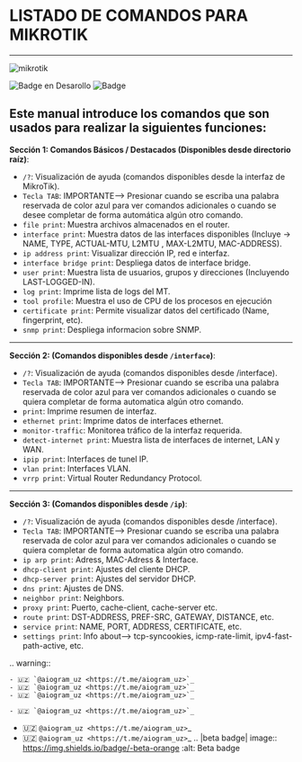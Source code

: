 # LISTADO DE COMANDOS PARA MIKROTIK 
---
![mikrotik](https://user-images.githubusercontent.com/83385717/227599696-f5dba4fb-90d3-4485-ba8a-f456732bb2f2.png)


   ![Badge en Desarollo](https://img.shields.io/badge/STATUS-EN%20DESAROLLO-green)
   ![Badge](https://img.shields.io/pypi/status/aiogram.svg?style=flat-square)
## Este manual introduce los comandos que son usados para realizar la siguientes funciones:

**Sección 1: Comandos Básicos / Destacados (Disponibles desde directorio raíz)**:
 - `/?`: Visualización de ayuda (comandos disponibles desde la interfaz de MikroTik).
 - `Tecla TAB`: IMPORTANTE--> Presionar cuando se escriba una palabra reservada de color azul para ver comandos adicionales o cuando se desee completar de forma automática algún otro comando.
 - `file print`: Muestra archivos almacenados en el router.
 - `interface print`: Muestra datos de las interfaces disponibles (Incluye -> NAME, TYPE, ACTUAL-MTU, L2MTU , MAX-L2MTU, MAC-ADDRESS).
 - `ip address print`: Visualizar dirección IP, red e interfaz.
 - `interface bridge print`: Despliega datos de interface bridge.
 - `user print`: Muestra lista de usuarios, grupos y direcciones (Incluyendo LAST-LOGGED-IN).
 - `log print`: Imprime lista de logs del MT.
 - `tool profile`: Muestra el uso de CPU de los procesos en ejecución
 - `certificate print`: Permite visualizar datos del certificado (Name, fingerprint, etc).
 - `snmp print`: Despliega informacion sobre SNMP.

---

**Sección 2: (Comandos disponibles desde `/interface`)**:
 - `/?`: Visualización de ayuda (comandos disponibles desde /interface).
 - `Tecla TAB`: IMPORTANTE--> Presionar cuando se escriba una palabra reservada de color azul para ver comandos adicionales o cuando se quiera completar de forma automatica algún otro comando.
 - `print`: Imprime resumen de interfaz.
 - `ethernet print`: Imprime datos de interfaces ethernet.
 - `monitor-traffic`: Monitorea tráfico de la interfaz requerida.
 - `detect-internet print`: Muestra lista de interfaces de internet, LAN y WAN.
 - `ipip print`: Interfaces de tunel IP.
 - `vlan print`: Interfaces VLAN.
 - `vrrp print`: Virtual Router Redundancy Protocol.

---

 **Sección 3: (Comandos disponibles desde `/ip`)**:
 - `/?`: Visualización de ayuda (comandos disponibles desde /interface).
 - `Tecla TAB`: IMPORTANTE--> Presionar cuando se escriba una palabra reservada de color azul para ver comandos adicionales o cuando se quiera completar de forma automatica algún otro comando.
 - `ip arp print`: Adress, MAC-Adress & Interface.
 - `dhcp-client print`: Ajustes del cliente DHCP.
 - `dhcp-server print`: Ajustes del servidor DHCP.
 - `dns print`: Ajustes de DNS.
 - `neighbor print`: Neighbors.
 - `proxy print`: Puerto, cache-client, cache-server etc.
 - `route print`: DST-ADDRESS, PREF-SRC, GATEWAY, DISTANCE, etc.
 - `service print`: NAME, PORT, ADDRESS, CERTIFICATE, etc.
 - `settings print`: Info about--> tcp-syncookies, icmp-rate-limit, ipv4-fast-path-active, etc.



.. warning::

    - 🇺🇿 `@aiogram_uz <https://t.me/aiogram_uz>`_
    - 🇺🇿 `@aiogram_uz <https://t.me/aiogram_uz>`_
    - 🇺🇿 `@aiogram_uz <https://t.me/aiogram_uz>`_
    
    - 🇺🇿 `@aiogram_uz <https://t.me/aiogram_uz>`_
    
    
- 🇺🇿 `@aiogram_uz <https://t.me/aiogram_uz>`_
- 🇺🇿 `@aiogram_uz <https://t.me/aiogram_uz>`_
.. |beta badge| image:: https://img.shields.io/badge/-beta-orange
  :alt: Beta badge
